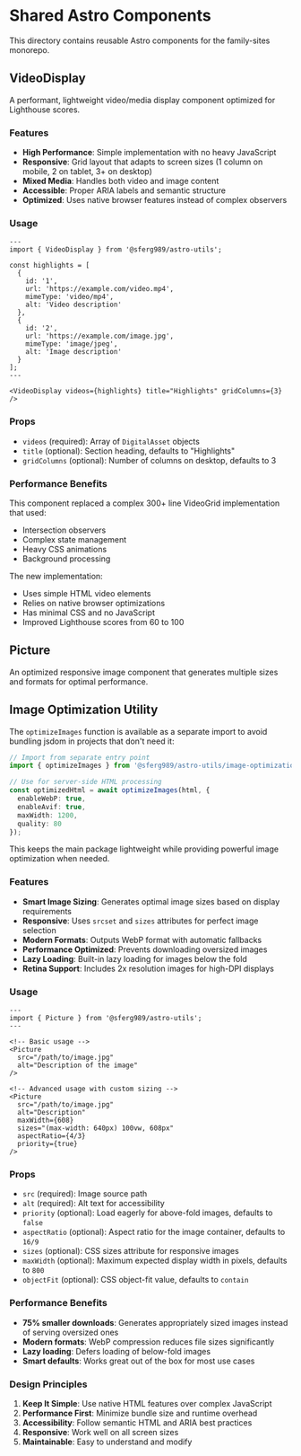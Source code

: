 # Shared Astro Components

This directory contains reusable Astro components for the family-sites monorepo.

## VideoDisplay

A performant, lightweight video/media display component optimized for Lighthouse scores.

### Features

- **High Performance**: Simple implementation with no heavy JavaScript
- **Responsive**: Grid layout that adapts to screen sizes (1 column on mobile, 2 on tablet, 3+ on desktop)
- **Mixed Media**: Handles both video and image content
- **Accessible**: Proper ARIA labels and semantic structure
- **Optimized**: Uses native browser features instead of complex observers

### Usage

```astro
---
import { VideoDisplay } from '@sferg989/astro-utils';

const highlights = [
  {
    id: '1',
    url: 'https://example.com/video.mp4',
    mimeType: 'video/mp4',
    alt: 'Video description'
  },
  {
    id: '2', 
    url: 'https://example.com/image.jpg',
    mimeType: 'image/jpeg',
    alt: 'Image description'
  }
];
---

<VideoDisplay videos={highlights} title="Highlights" gridColumns={3} />
```

### Props

- `videos` (required): Array of `DigitalAsset` objects
- `title` (optional): Section heading, defaults to "Highlights"
- `gridColumns` (optional): Number of columns on desktop, defaults to 3

### Performance Benefits

This component replaced a complex 300+ line VideoGrid implementation that used:
- Intersection observers
- Complex state management
- Heavy CSS animations
- Background processing

The new implementation:
- Uses simple HTML video elements
- Relies on native browser optimizations
- Has minimal CSS and no JavaScript
- Improved Lighthouse scores from 60 to 100

## Picture

An optimized responsive image component that generates multiple sizes and formats for optimal performance.

## Image Optimization Utility

The `optimizeImages` function is available as a separate import to avoid bundling jsdom in projects that don't need it:

```typescript
// Import from separate entry point
import { optimizeImages } from '@sferg989/astro-utils/image-optimization';

// Use for server-side HTML processing
const optimizedHtml = await optimizeImages(html, {
  enableWebP: true,
  enableAvif: true,
  maxWidth: 1200,
  quality: 80
});
```

This keeps the main package lightweight while providing powerful image optimization when needed.

### Features

- **Smart Image Sizing**: Generates optimal image sizes based on display requirements
- **Responsive**: Uses `srcset` and `sizes` attributes for perfect image selection
- **Modern Formats**: Outputs WebP format with automatic fallbacks
- **Performance Optimized**: Prevents downloading oversized images
- **Lazy Loading**: Built-in lazy loading for images below the fold
- **Retina Support**: Includes 2x resolution images for high-DPI displays

### Usage

```astro
---
import { Picture } from '@sferg989/astro-utils';
---

<!-- Basic usage -->
<Picture 
  src="/path/to/image.jpg" 
  alt="Description of the image"
/>

<!-- Advanced usage with custom sizing -->
<Picture 
  src="/path/to/image.jpg" 
  alt="Description"
  maxWidth={608}
  sizes="(max-width: 640px) 100vw, 608px"
  aspectRatio={4/3}
  priority={true}
/>
```

### Props

- `src` (required): Image source path
- `alt` (required): Alt text for accessibility
- `priority` (optional): Load eagerly for above-fold images, defaults to `false`
- `aspectRatio` (optional): Aspect ratio for the image container, defaults to `16/9`
- `sizes` (optional): CSS sizes attribute for responsive images
- `maxWidth` (optional): Maximum expected display width in pixels, defaults to `800`
- `objectFit` (optional): CSS object-fit value, defaults to `contain`

### Performance Benefits

- **75% smaller downloads**: Generates appropriately sized images instead of serving oversized ones
- **Modern formats**: WebP compression reduces file sizes significantly
- **Lazy loading**: Defers loading of below-fold images
- **Smart defaults**: Works great out of the box for most use cases

### Design Principles

1. **Keep It Simple**: Use native HTML features over complex JavaScript
2. **Performance First**: Minimize bundle size and runtime overhead
3. **Accessibility**: Follow semantic HTML and ARIA best practices
4. **Responsive**: Work well on all screen sizes
5. **Maintainable**: Easy to understand and modify 
